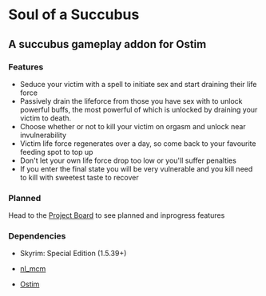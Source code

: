 # Soul of a Succubus
## A succubus gameplay addon for Ostim

### Features
- Seduce your victim with a spell to initiate sex and start draining their life force
- Passively drain the lifeforce from those you have sex with to unlock powerful buffs, the most powerful of which is unlocked by draining your victim to death.
- Choose whether or not to kill your victim on orgasm and unlock near invulnerability
- Victim life force regenerates over a day, so come back to your favourite feeding spot to top up
- Don't let your own life force drop too low or you'll suffer penalties
- If you enter the final state you will be very vulnerable and you kill need to kill with sweetest taste to recover


### Planned

Head to the [Project Board](https://github.com/kannonfodder/soas/projects/1) to see planned and inprogress features

### Dependencies

* Skyrim: Special Edition (1.5.39+)

* [nl_mcm](https://github.com/MrOctopus/nl_mcm)


* [Ostim](https://github.com/Sairion350/OStim)
